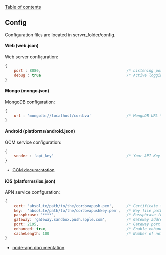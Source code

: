 [Table of contents](https://github.com/smile-mobile/cordovapush/tree/master/server/docs#table-of-contents)

## Config

Configuration files are located in server_folder/config.

#### Web (web.json)

Web server configuration:
```js
{
	port : 8080,                                       /* Listening port */
	debug : true                                       /* Active logging request mode */
}
```

#### Mongo (mongo.json)

MongoDB configuration:
```js
{
	url : 'mongodb://localhost/cordova'                /* MongoDB URL */
}
```

#### Android (platforms/android.json)

GCM service configuration:
```js
{
	sender : 'api_key'                                 /* Your API Key */
}
```
  + [GCM documentation](http://developer.android.com/guide/google/gcm/gs.html)

#### iOS (platforms/ios.json)

APN service configuration:
```js
{
	cert: 'absolute/path/to/the/cordovapush.pem',      /* Certificate file path */
	key:  'absolute/path/to/the/cordovapushkey.pem',   /* Key file path */
	passphrase: '****',                                /* Passphrase for the Key file */
	gateway: 'gateway.sandbox.push.apple.com',         /* Gateway address */
	port: 2195,                                        /* Gateway port */
	enhanced: true,                                    /* Enable enhanced format */
	cacheLength: 100                                   /* Number of notifications to cache */
}
```
  + [node-apn documentation](https://github.com/argon/node-apn#connecting)
